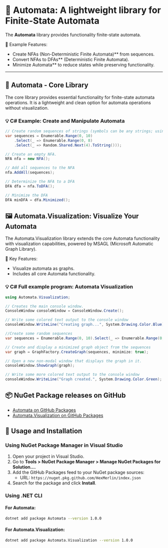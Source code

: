﻿# :repeat_one: Automata: A lightweight library for Finite-State Automata 

The **Automata** library provides functionality finite-state automata. 

   🌟 Example Features:
   - Create NFAs (Non-Deterministic Finite Automata)** from sequences.
   - Convert NFAs to DFAs** (Deterministic Finite Automata).
   - Minimize Automata** to reduce states while preserving functionality.

---

## :hammer: Automata - Core Library

The core library provides essential functionality for finite-state automata operations.
It is a lightweight and clean option for automata operations without visualization.

### :bulb: C# Example: Create and Manipulate Automata
```csharp
// Create random sequences of strings (symbols can be any strings; using number-strings here)
var sequences = Enumerable.Range(0, 10)
    .Select(_ => Enumerable.Range(0, 8)
    .Select(_ => Random.Shared.Next(4).ToString()));

// Create an empty NFA.
NFA nfa = new NFA();  

// Add all sequences to the NFA
nfa.AddAll(sequences);

// Determinize the NFA to a DFA
DFA dfa = nfa.ToDFA();

// Minimize the DFA
DFA minDFA = dfa.Minimized();
```

## :framed_picture: Automata.Visualization: Visualize Your Automata
The Automata.Visualization library extends the core Automata functionality with visualization capabilities, powered by MSAGL (Microsoft Automatic Graph Library).

:key: Key Features:
- Visualize automata as graphs.
- Includes all core Automata functionality.

### :bulb: C# Full example program: Automata Visualization

```csharp
using Automata.Visualization;

// Creates the main console window.
ConsoleWindow consoleWindow = ConsoleWindow.Create();

// Write some colored text output to the console window
consoleWindow.WriteLine("Creating graph...", System.Drawing.Color.Blue);

//Create some random sequences
var sequences = Enumerable.Range(0, 10).Select(_ => Enumerable.Range(0, 8).Select(_ => Random.Shared.Next(4).ToString()));

// Create and display a minimized graph object from the sequences
var graph = GraphFactory.CreateGraph(sequences, minimize: true);

// Open a new non-modal window that displays the graph in it. 
consoleWindow.ShowGraph(graph);

// Write some more colored text output to the console window
consoleWindow.WriteLine("Graph created.", System.Drawing.Color.Green); 
```
## :package: NuGet Package releases on GitHub

- [Automata on GitHub Packages](https://github.com/HexMerlin/Automata/pkgs/nuget/Automata)
- [Automata.Visualization on GitHub Packages](https://github.com/HexMerlin/Automata/pkgs/nuget/Automata.Visualization)

## :wrench: Usage and Installation


### Using NuGet Package Manager in Visual Studio

1. Open your project in Visual Studio.
2. Go to **Tools > NuGet Package Manager > Manage NuGet Packages for Solution...**.
3. Add the GitHub Packages feed to your NuGet package sources:
   - URL: `https://nuget.pkg.github.com/HexMerlin/index.json`
4. Search for the package and click **Install**.

### Using .NET CLI

#### For **Automata**:
```bash
dotnet add package Automata --version 1.0.0
```

#### For **Automata.Visualization**:
```bash
dotnet add package Automata.Visualization --version 1.0.0
```